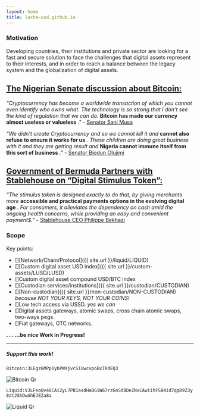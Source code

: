 ```yaml
---
layout: home
title: locha-usd.github.io
---
```



### Motivation

Developing countries, their institutions and private sector are looking for a fast and secure solution to face the challenges that digital assets represent to their interests, and in order to reach a balance between the legacy system and the globalization of digital assets.


## [The Nigerian Senate discussion about Bitcoin:](https://twitter.com/NGRSenate/status/1359801227052220416)

_“Cryptocurrency has become a worldwide transaction of which you cannot even identify who owns what. The technology is so strong that I don’t see the kind of regulation that we can do._ __Bitcoin has made our currency almost useless or valueless__ _."_ - [Senator Sani Musa](https://twitter.com/NGRSenate/status/1359835689513271301)

_“We didn’t create Cryptocurrency and so we cannot kill it and_ __cannot also refuse to ensure it works for us__ _. These children are doing great business with it and they are getting result and_ __Nigeria cannot immune itself from this sort of business__ _."_ - [Senator Biodun Olujimi](https://twitter.com/NGRSenate/status/1359836204955533313)


## [Government of Bermuda Partners with Stablehouse on “Digital Stimulus Token”:](https://www.google.com/search?client=ubuntu&hs=rqg&channel=fs&ei=dcpOYKbZONHl5gLRsZvoDw&q=Government+of+Bermuda+digital+currency&oq=Government+of+Bermuda+digital+currency&gs_lcp=Cgdnd3Mtd2l6EAMyBQghEKABMgUIIRCgAToICCEQFhAdEB46BAghEApQ9mVY_npg6X5oAnAAeACAAYoDiAGLF5IBCDAuMTAuNC4xmAEAoAEBqgEHZ3dzLXdpesABAQ&sclient=gws-wiz&ved=0ahUKEwjm57eGpLHvAhXRslkKHdHYBv0Q4dUDCAw&uact=5)

_“The stimulus token is designed exactly to do that, by giving merchants more_ __accessible and practical payments options in the evolving digital age__ _. For consumers, it alleviates the dependency on cash amid the ongoing health concerns, while providing an easy and convenient payment$."_ - [Stablehouse CEO Philippe Bekhazi](https://www.crowdfundinsider.com/2020/09/166037-government-of-bermuda-partners-with-stablehouse-on-digital-stimulus-token/)

### Scope

Key points:

* [][Network/Chain/Protocol]({{ site.url }}/liquid/LIQUID)
* [][Custom digital asset USD index]({{ site.url }}/custom-assets/LUSD/LUSD) 
* []Custom digital asset compound USD/BTC index                         
* [][Custodian services/institutions]({{ site.url }}/custodian/CUSTODIAN)                                         
* [][Non-custodian]({{ site.url }}/non-custodian/NON-CUSTODIAN)  _because NOT YOUR KEYS, NOT YOUR COINS!_
* []Low tech access via USSD.  _yes we can_  
* []Digital assets gateways, atomic swaps, cross chain atomic swaps, two-ways pegs.
* []Fiat gateways, OTC networks.



__. . . ...be nice Work in Progress!__



***
##### Support this work!

`Bitcoin:3LEgz6MPp1ybPWXjvcSiUwcvpoBxTKdEQ3` 

 <img class="" alt="Bitcoin Qr" src="{{ site.url }}/images/bitcoin_qr_s.png" />


`Liquid:VJLFeoUv48CAi2yL7PB1asdHaBGiW67rzGnSdBDeZNxCAwiihFSB4id7qqD9Z3y8dtJShDwAhEJEZa8a`

 <img class="" alt="Liquid Qr" src="{{ site.url }}/images/liquid_qr_s.png" />

